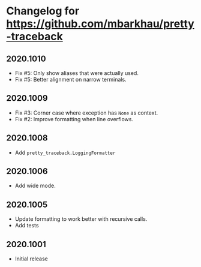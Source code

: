 # Changelog for https://github.com/mbarkhau/pretty-traceback

## 2020.1010

- Fix #5: Only show aliases that were actually used.
- Fix #5: Better alignment on narrow terminals.


## 2020.1009

- Fix #3: Corner case where exception has `None` as context.
- Fix #2: Improve formatting when line overflows.


## 2020.1008

- Add `pretty_traceback.LoggingFormatter`


## 2020.1006

- Add wide mode.


## 2020.1005

- Update formatting to work better with recursive calls.
- Add tests


## 2020.1001

- Initial release
